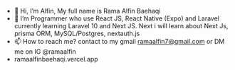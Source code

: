 - 👋 Hi, I’m Alfin, My full name is Rama Alfin Baehaqi
- 🌱 I’m Programmer who use React JS, React Native (Expo) and Laravel currently learning Laravel 10 and Next JS. Next i will learn about Next Js, prisma ORM, MySQL/Postgres, nextauth.js
- 📫 How to reach me? contact to my gmail ramaalfin7@gmail.com or DM me on IG @ramaalfin
- ramaalfinbaehaqi.vercel.app

<!---
ramaalfin/ramaalfin is a ✨ special ✨ repository because its `README.md` (this file) appears on your GitHub profile.
You can click the Preview link to take a look at your changes.
--->
